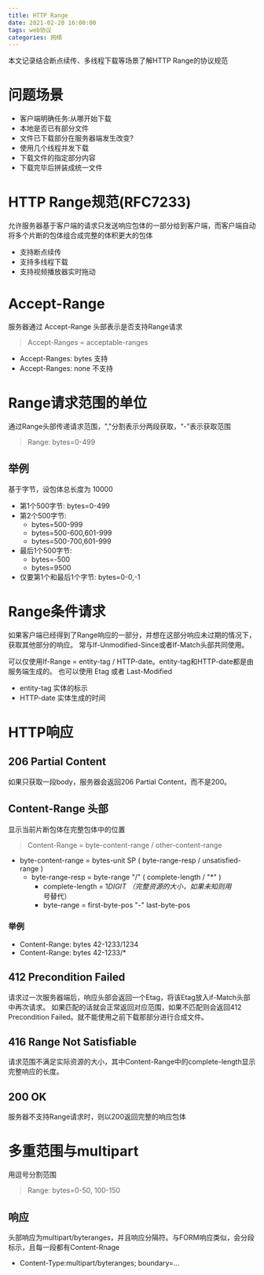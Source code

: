 ```yaml
---
title: HTTP Range
date: 2021-02-20 16:00:00
tags: web协议
categories: 网络
---
```


本文记录结合断点续传、多线程下载等场景了解HTTP Range的协议规范

<!-- more -->

# 问题场景
- 客户端明确任务:从哪开始下载
- 本地是否已有部分文件
- 文件已下载部分在服务器端发生改变?
- 使用几个线程并发下载
- 下载文件的指定部分内容
- 下载完毕后拼装成统一文件

# HTTP Range规范(RFC7233)
允许服务器基于客户端的请求只发送响应包体的一部分给到客户端，而客户端自动将多个片断的包体组合成完整的体积更大的包体

- 支持断点续传
- 支持多线程下载
- 支持视频播放器实时拖动

# Accept-Range
服务器通过 Accept-Range 头部表示是否支持Range请求
> Accept-Ranges = acceptable-ranges
- Accept-Ranges: bytes 支持
- Accept-Ranges: none  不支持

# Range请求范围的单位
通过Range头部传递请求范围，","分割表示分两段获取，“-”表示获取范围
> Range: bytes=0-499

## 举例
基于字节，设包体总长度为 10000
- 第1个500字节: bytes=0-499
- 第2个500字节:
    - bytes=500-999
    - bytes=500-600,601-999
    - bytes=500-700,601-999
- 最后1个500字节: 
    - bytes=-500 
    - bytes=9500
- 仅要第1个和最后1个字节: bytes=0-0,-1

# Range条件请求
如果客户端已经得到了Range响应的一部分，并想在这部分响应未过期的情况下，获取其他部分的响应。
常与If-Unmodified-Since或者If-Match头部共同使用。

可以仅使用If-Range = entity-tag / HTTP-date。entity-tag和HTTP-date都是由服务端生成的。
也可以使用 Etag 或者 Last-Modified
- entity-tag 实体的标示
- HTTP-date  实体生成的时间


# HTTP响应
## 206 Partial Content
如果只获取一段body，服务器会返回206 Partial Content，而不是200。

## Content-Range 头部
显示当前片断包体在完整包体中的位置
> Content-Range = byte-content-range / other-content-range
- byte-content-range = bytes-unit SP ( byte-range-resp / unsatisfied-range ) 
    - byte-range-resp = byte-range "/" ( complete-length / "*" )
        - complete-length = 1*DIGIT （完整资源的大小，如果未知则用*号替代） 
        - byte-range = first-byte-pos "-" last-byte-pos

### 举例
- Content-Range: bytes 42-1233/1234 
- Content-Range: bytes 42-1233/*

## 412 Precondition Failed
请求过一次服务器端后，响应头部会返回一个Etag，将该Etag放入if-Match头部中再次请求。
如果匹配的话就会正常返回对应范围，如果不匹配则会返回412 Precondition Failed。就不能使用之前下载那部分进行合成文件。

## 416 Range Not Satisfiable
请求范围不满足实际资源的大小，其中Content-Range中的complete-length显示完整响应的长度。

## 200 OK
服务器不支持Range请求时，则以200返回完整的响应包体

# 多重范围与multipart
用逗号分割范围
> Range: bytes=0-50, 100-150

## 响应
头部响应为multipart/byteranges，并且响应分隔符。与FORM响应类似，会分段标示，且每一段都有Content-Rnage
- Content-Type:multipart/byteranges; boundary=...